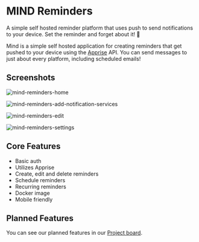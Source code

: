 # MIND Reminders
A simple self hosted reminder platform that uses push to send notifications to your device. Set the reminder and forget about it! 📢

Mind is a simple self hosted application for creating reminders that get pushed to your device using the [Apprise](https://github.com/caronc/apprise) API. You can send messages to just about every platform, including scheduled emails!

## Screenshots
![mind-reminders-home](https://user-images.githubusercontent.com/57927413/213593220-495aeb86-2bf8-4c43-895d-c7cba38c3cee.png)

![mind-reminders-add-notification-services](https://user-images.githubusercontent.com/57927413/212755314-1104531e-7feb-4e59-af1d-927576e47152.png)

![mind-reminders-edit](https://user-images.githubusercontent.com/57927413/213594471-ecc99a72-cf0f-4570-8e78-92ffbf37e59d.png)

![mind-reminders-settings](https://user-images.githubusercontent.com/57927413/212755327-b45da53c-72f7-480c-9a77-eaad28803fbb.png)

## Core Features
* Basic auth
* Utilizes Apprise
* Create, edit and delete reminders
* Schedule reminders
* Recurring reminders
* Docker image
* Mobile friendly

## Planned Features
You can see our planned features in our [Project board](https://github.com/users/Casvt/projects/3).